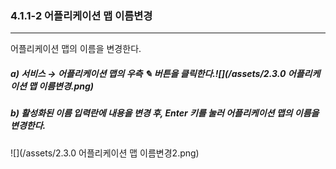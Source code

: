 ### 4.1.1-2 어플리케이션 맵 이름변경

---

어플리케이션 맵의 이름을 변경한다.

##### **a\)    서비스 **→** 어플리케이션 맵의 우측 **✎** 버튼을 클릭한다.**![](/assets/2.3.0 어플리케이션 맵 이름변경.png)

##### b\)    활성화된 이름 입력란에 내용을 변경 후, Enter 키를 눌러 어플리케이션 맵의 이름을 변경한다.

![](/assets/2.3.0 어플리케이션 맵 이름변경2.png)

